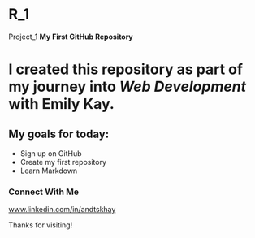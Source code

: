 # R_1

Project_1
**My First GitHub Repository**

# I created this repository as part of my journey into *Web Development* with **Emily Kay**.

## My goals for today:
- Sign up on GitHub
- Create my first repository
- Learn Markdown


### Connect With Me
www.linkedin.com/in/andtskhay

Thanks for visiting!
